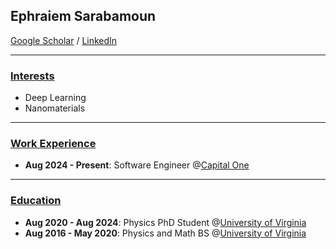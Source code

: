 ## Ephraiem Sarabamoun
<a href="https://scholar.google.com/citations?user=t0Oobl4AAAAJ&hl=en&oi=ao">Google Scholar</a> / <a href="https://www.linkedin.com/in/epsarabamoun/">LinkedIn</a>

---------------
### <ins>Interests</ins>
* Deep Learning
* Nanomaterials

---------------
### <ins>Work Experience</ins>
* **Aug 2024 - Present**: Software Engineer @<a href="https://www.capitalone.com/">Capital One</a>

---------------
### <ins>Education</ins>
* **Aug 2020 - Aug 2024**: Physics PhD Student @<a href="https://www.phys.virginia.edu/">University of Virginia</a>
* **Aug 2016 - May 2020**: Physics and Math BS @<a href="https://www.phys.virginia.edu/">University of Virginia</a> 
